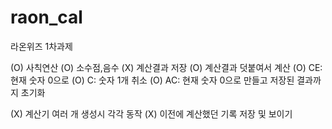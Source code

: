# raon_cal
라온위즈 1차과제
   
   
   (O) 사칙연산
   (O) 소수점,음수 
   (X) 계산결과 저장
   (O) 계산결과 덧붙여서 계산
   (O) CE: 현재 숫자 0으로
   (O) C: 숫자 1개 취소
   (O) AC: 현재 숫자 0으로 만들고 저장된 결과까지 초기화

   (X) 계산기 여러 개 생성시 각각 동작
   (X) 이전에 계산했던 기록 저장 및 보이기